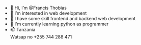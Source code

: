 - 👋 Hi, I’m @Francis Thobias
- 👀 I’m interested in web development
- 🌱 I have some skill frontend and backend web development
- 🌱  I'm currently learning python as programmer
- 📫 Tanzania  
  Watsap no +255 744 288 471

<!---
Franciz-01tobias/Franciz-01tobias is a ✨ special ✨ repository because its `README.md` (this file) appears on your GitHub profile.
You can click the Preview link to take a look at your changes.
--->
